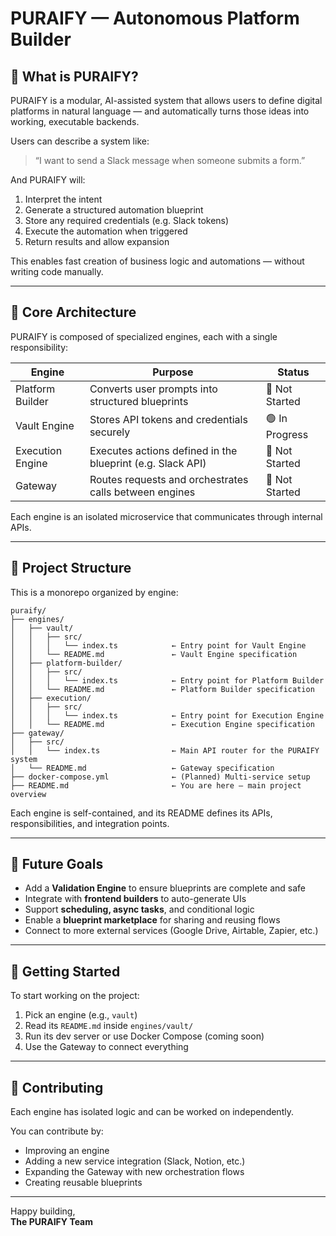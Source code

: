 # PURAIFY — Autonomous Platform Builder

## 🧠 What is PURAIFY?

PURAIFY is a modular, AI-assisted system that allows users to define digital platforms in natural language — and automatically turns those ideas into working, executable backends.

Users can describe a system like:
> “I want to send a Slack message when someone submits a form.”

And PURAIFY will:
1. Interpret the intent
2. Generate a structured automation blueprint
3. Store any required credentials (e.g. Slack tokens)
4. Execute the automation when triggered
5. Return results and allow expansion

This enables fast creation of business logic and automations — without writing code manually.

---

## 🔧 Core Architecture

PURAIFY is composed of specialized engines, each with a single responsibility:

| Engine | Purpose | Status |
|---|---|---|
| Platform Builder | Converts user prompts into structured blueprints | 🔲 Not Started |
| Vault Engine | Stores API tokens and credentials securely | 🟢 In Progress |
| Execution Engine | Executes actions defined in the blueprint (e.g. Slack API) | 🔲 Not Started |
| Gateway | Routes requests and orchestrates calls between engines | 🔲 Not Started |

Each engine is an isolated microservice that communicates through internal APIs.

---

## 📁 Project Structure

This is a monorepo organized by engine:

```
puraify/
├── engines/
│   ├── vault/
│   │   ├── src/
│   │   │   └── index.ts            ← Entry point for Vault Engine
│   │   └── README.md               ← Vault Engine specification
│   ├── platform-builder/
│   │   ├── src/
│   │   │   └── index.ts            ← Entry point for Platform Builder
│   │   └── README.md               ← Platform Builder specification
│   ├── execution/
│   │   ├── src/
│   │   │   └── index.ts            ← Entry point for Execution Engine
│   │   └── README.md               ← Execution Engine specification
├── gateway/
│   ├── src/
│   │   └── index.ts                ← Main API router for the PURAIFY system
│   └── README.md                   ← Gateway specification
├── docker-compose.yml              ← (Planned) Multi-service setup
├── README.md                       ← You are here — main project overview
```

Each engine is self-contained, and its README defines its APIs, responsibilities, and integration points.

---

## 🔮 Future Goals

- Add a **Validation Engine** to ensure blueprints are complete and safe
- Integrate with **frontend builders** to auto-generate UIs
- Support **scheduling, async tasks**, and conditional logic
- Enable a **blueprint marketplace** for sharing and reusing flows
- Connect to more external services (Google Drive, Airtable, Zapier, etc.)

---

## 🚀 Getting Started

To start working on the project:

1. Pick an engine (e.g., `vault`)
2. Read its `README.md` inside `engines/vault/`
3. Run its dev server or use Docker Compose (coming soon)
4. Use the Gateway to connect everything

---

## 🤝 Contributing

Each engine has isolated logic and can be worked on independently.

You can contribute by:
- Improving an engine
- Adding a new service integration (Slack, Notion, etc.)
- Expanding the Gateway with new orchestration flows
- Creating reusable blueprints

---

Happy building,  
**The PURAIFY Team**
